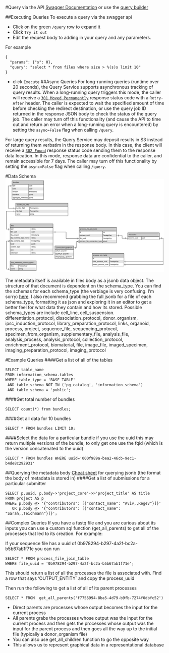 #Query via the API
[Swagger Documentation](https://query.data.humancellatlas.org/v1/ui/#/)
or use the [query builder](https://query.data.humancellatlas.org/)

##Executing Queries
To execute a query via the swagger api 
- Click on the green `/query` row to expand it
- Click `Try it out`
- Edit the request body to adding in your query and any parameters. 

For example
```
{
  "params": {"s": 0},
  "query": "select * from files where size > %(s)s limit 10"
}
```
- click `Execute`
##Async Queries
For long-running queries (runtime over 20 seconds), the Query Service supports asynchronous tracking of query results.
When a long-running query triggers this mode, the caller will receive a
[`301 Moved Permanently`](https://en.wikipedia.org/wiki/HTTP_301) response status code with a `Retry-After` header. The caller
is expected to wait the specified amount of time before checking the redirect destination, or use the query job ID
returned in the response JSON body to check the status of the query job. The caller may turn off this functionality
(and cause the API to time out and return an error when a long-running query is encountered) by setting the
`async=False` flag when calling `/query`.

For large query results, the Query Service may deposit results in S3 instead of returning them verbatim in the response
body. In this case, the client will receive a [`302 Found`](https://en.wikipedia.org/wiki/HTTP_302) response status code
sending them to the response data location. In this mode, response data are confidential to the caller, and remain
accessible for 7 days. The caller may turn off this functionality by setting the `async=False` flag when calling
`/query`.

#Data Schema
![](QueryServiceDataSchema.svg)

The metadata itself is available in files.body as a jsonb data object. The structure of that document is dependent on the schema_type. You can find the schemas for each schema_type (the verbiage is very confusing. I’m sorry) [here](https://schema.humancellatlas.org/a). 
I also recommend grabbing the full jsonb for a file of each schema_type, formatting it as json and exploring it in an editor to get a better feel for what data they contain and how its stored. Possible schema_types are include 
cell_line,
cell_suspension.
differentiation_protocol,
dissociation_protocol,
donor_organism,
ipsc_induction_protocol,
library_preparation_protocol,
links,
organoid,
process,
project,
sequence_file,
sequencing_protocol,
specimen_from_organism,
supplementary_file,
analysis_file,
analysis_process,
analysis_protocol,
collection_protocol,
enrichment_protocol,
biomaterial,
file,
image_file,
imaged_specimen,
imaging_preparation_protocol,
imaging_protocol

#Example Queries
####Get a list of all of the tables
```postgresql
SELECT table_name
FROM information_schema.tables
WHERE table_type = 'BASE TABLE'
 AND table_schema NOT IN ('pg_catalog', 'information_schema')
 AND table_schema = 'public';
```
####Get total number of bundles
```postgresql
SELECT count(*) from bundles;
```
####Get all data for 10 bundles
```postgresql
SELECT * FROM bundles LIMIT 10;
```
####Select the data for a particular bundle
if you use the uuid this may return multiple versions of the bundle, to only get one use the fqid (which is the version concatenated to the uuid)
```postgresql
SELECT * FROM bundles WHERE uuid='000f989a-bea2-46cb-9ec1-b4de8c292931'
```
##Querying the metadata body
[Cheat sheet](https://hackernoon.com/how-to-query-jsonb-beginner-sheet-cheat-4da3aa5082a3) for querying jsonb (the format the body of metadata is stored in)
####Get a list of submissions for a particular submitter
```postgresql
SELECT p.uuid, p.body->'project_core'->>'project_title' AS title
FROM project AS p
WHERE p.body @> '{"contributors": [{"contact_name": "Aviv,,Regev"}]}'
   OR p.body @> '{"contributors": [{"contact_name": "Sarah,,Teichmann"}]}';
```

##Complex Queries
If you have a fastq file and you are curious about its inputs you can use a custom sql function (get_all_parents) to get all of the processes that led to its creation. For example:

If your sequence file has a uuid of 0b978294-b297-4a2f-bc2a-b5b67ab1f71e you can run 
```postgresql
SELECT * FROM process_file_join_table 
WHERE file_uuid = '0b978294-b297-4a2f-bc2a-b5b67ab1f71e';
```
This should return a list of all the processes the file is associated with. Find a row that says ‘OUTPUT_ENTITY` and copy the process_uuid

Then run the following to get a list of all of its parent processes
```postgresql
SELECT * FROM  get_all_parents('f7755994-8ba5-4d79-b9fb-7274f0dbfc52')
```
- Direct parents are processes whose output becomes the input for the current process
- All parents grabs the processes whose output was the input for the current process and then gets the processes whose output was the input for the parent process and then goes all the way up to the initial file (typically a donor_organism file)
- You can also use get_all_children function to go the opposite way
- This allows us to represent graphical data in a representational database
